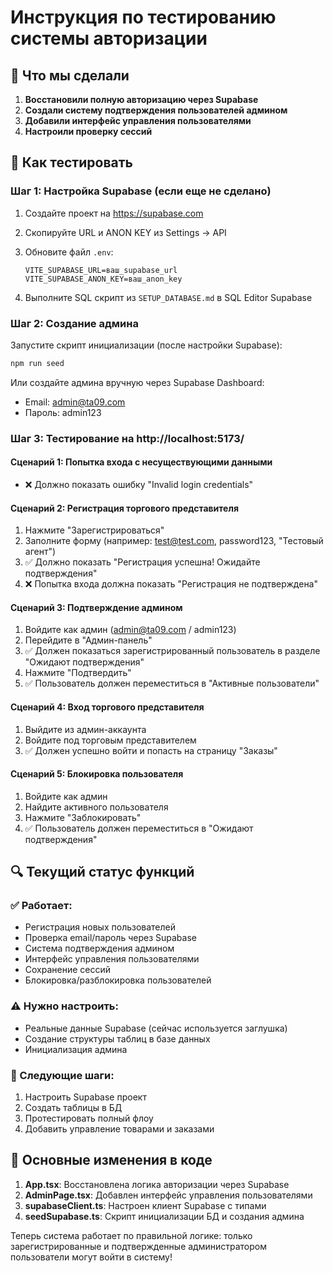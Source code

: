 # Инструкция по тестированию системы авторизации

## 🧪 Что мы сделали

1. **Восстановили полную авторизацию через Supabase**
2. **Создали систему подтверждения пользователей админом**
3. **Добавили интерфейс управления пользователями**
4. **Настроили проверку сессий**

## 🚀 Как тестировать

### Шаг 1: Настройка Supabase (если еще не сделано)

1. Создайте проект на https://supabase.com
2. Скопируйте URL и ANON KEY из Settings → API
3. Обновите файл `.env`:
   ```
   VITE_SUPABASE_URL=ваш_supabase_url
   VITE_SUPABASE_ANON_KEY=ваш_anon_key
   ```

4. Выполните SQL скрипт из `SETUP_DATABASE.md` в SQL Editor Supabase

### Шаг 2: Создание админа

Запустите скрипт инициализации (после настройки Supabase):
```bash
npm run seed
```

Или создайте админа вручную через Supabase Dashboard:
- Email: admin@ta09.com
- Пароль: admin123

### Шаг 3: Тестирование на http://localhost:5173/

#### Сценарий 1: Попытка входа с несуществующими данными
- ❌ Должно показать ошибку "Invalid login credentials"

#### Сценарий 2: Регистрация торгового представителя
1. Нажмите "Зарегистрироваться"
2. Заполните форму (например: test@test.com, password123, "Тестовый агент")
3. ✅ Должно показать "Регистрация успешна! Ожидайте подтверждения"
4. ❌ Попытка входа должна показать "Регистрация не подтверждена"

#### Сценарий 3: Подтверждение админом
1. Войдите как админ (admin@ta09.com / admin123)
2. Перейдите в "Админ-панель"
3. ✅ Должен показаться зарегистрированный пользователь в разделе "Ожидают подтверждения"
4. Нажмите "Подтвердить"
5. ✅ Пользователь должен переместиться в "Активные пользователи"

#### Сценарий 4: Вход торгового представителя
1. Выйдите из админ-аккаунта
2. Войдите под торговым представителем
3. ✅ Должен успешно войти и попасть на страницу "Заказы"

#### Сценарий 5: Блокировка пользователя
1. Войдите как админ
2. Найдите активного пользователя
3. Нажмите "Заблокировать"
4. ✅ Пользователь должен переместиться в "Ожидают подтверждения"

## 🔍 Текущий статус функций

### ✅ Работает:
- Регистрация новых пользователей
- Проверка email/пароль через Supabase
- Система подтверждения админом
- Интерфейс управления пользователями
- Сохранение сессий
- Блокировка/разблокировка пользователей

### ⚠️ Нужно настроить:
- Реальные данные Supabase (сейчас используется заглушка)
- Создание структуры таблиц в базе данных
- Инициализация админа

### 🔄 Следующие шаги:
1. Настроить Supabase проект
2. Создать таблицы в БД
3. Протестировать полный флоу
4. Добавить управление товарами и заказами

## 🎯 Основные изменения в коде

1. **App.tsx**: Восстановлена логика авторизации через Supabase
2. **AdminPage.tsx**: Добавлен интерфейс управления пользователями
3. **supabaseClient.ts**: Настроен клиент Supabase с типами
4. **seedSupabase.ts**: Скрипт инициализации БД и создания админа

Теперь система работает по правильной логике: только зарегистрированные и подтвержденные администратором пользователи могут войти в систему!
